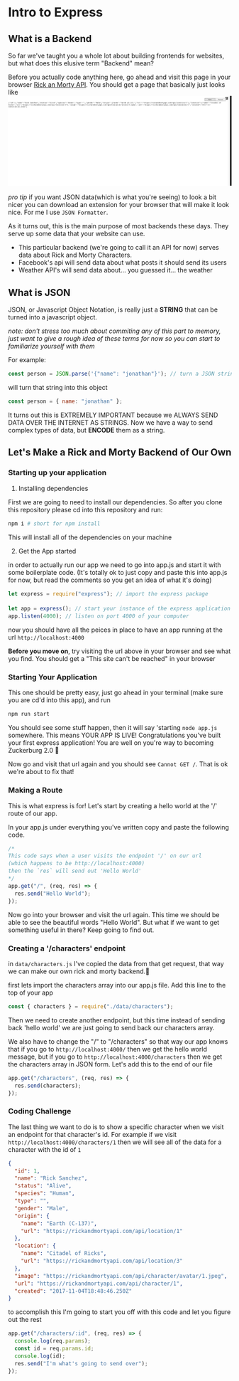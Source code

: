 # Intro to Express

## What is a Backend

So far we've taught you a whole lot about building frontends for websites, but what does this elusive term "Backend" mean?

Before you actually code anything here, go ahead and visit this page in your browser [Rick an Morty API](https://rickandmortyapi.com/api/character). You should get a page that basically just looks like ![this](assets/plain_rnm_json.png)

_pro tip_ if you want JSON data(which is what you're seeing) to look a bit nicer you can download an extension for your browser that will make it look nice. For me I use `JSON Formatter`.

As it turns out, this is the main purpose of most backends these days. They serve up some data that your website can use.

- This particular backend (we're going to call it an API for now) serves data about Rick and Morty Characters.
- Facebook's api will send data about what posts it should send its users
- Weather API's will send data about... you guessed it... the weather

## What is JSON

JSON, or Javascript Object Notation, is really just a **STRING** that can be turned into a javascript object.

_note: don't stress too much about commiting any of this part to memory, just want to give a rough idea of these terms for now so you can start to familiarize yourself with them_

For example:

```js
const person = JSON.parse('{"name": "jonathan"}'); // turn a JSON string into an object
```

will turn that string into this object

```js
const person = { name: "jonathan" };
```

It turns out this is EXTREMELY IMPORTANT because we ALWAYS SEND DATA OVER THE INTERNET AS STRINGS. Now we have a way to send complex types of data, but **ENCODE** them as a string.

## Let's Make a Rick and Morty Backend of Our Own

### Starting up your application

1. Installing dependencies

First we are going to need to install our dependencies. So after you clone this repository please cd into this repository and run:

```zsh
npm i # short for npm install
```

This will install all of the dependencies on your machine

2. Get the App started

in order to actually run our app we need to go into app.js and start it with some boilerplate code. (It's totally ok to just copy and paste this into app.js for now, but read the comments so you get an idea of what it's doing)

```js
let express = require("express"); // import the express package

let app = express(); // start your instance of the express application
app.listen(4000); // listen on port 4000 of your computer
```

now you should have all the peices in place to have an app running at the url `http://localhost:4000`

**Before you move on**, try visiting the url above in your browser and see what you find. You should get a "This site can't be reached" in your browser

### Starting Your Application

This one should be pretty easy, just go ahead in your terminal (make sure you are cd'd into this app), and run

```zsh
npm run start
```

You should see some stuff happen, then it will say 'starting `node app.js` somewhere. This means YOUR APP IS LIVE! Congratulations you've built your first express application! You are well on you're way to becoming Zuckerburg 2.0 🙂

Now go and visit that url again and you should see `Cannot GET /`. That is ok we're about to fix that!

### Making a Route

This is what express is for! Let's start by creating a hello world at the '/' route of our app.

In your app.js under everything you've written copy and paste the following code.

```js
/* 
This code says when a user visits the endpoint '/' on our url 
(which happens to be http://localhost:4000)
then the `res` will send out 'Hello World'
*/
app.get("/", (req, res) => {
  res.send("Hello World");
});
```

Now go into your browser and visit the url again. This time we should be able to see the beautiful words "Hello World". But what if we want to get something useful in there? Keep going to find out.

### Creating a '/characters' endpoint

in `data/characters.js` I've copied the data from that get request, that way we can make our own rick and morty backend.🙂

first lets import the characters array into our app.js file. Add this line to the top of your app

```js
const { characters } = require("./data/characters");
```

Then we need to create another endpoint, but this time instead of sending back 'hello world' we are just going to send back our characters array.

We also have to change the "/" to "/characters" so that way our app knows that if you go to `http://localhost:4000/` then we get the hello world message, but if you go to `http://localhost:4000/characters` then we get the characters array in JSON form. Let's add this to the end of our file

```js
app.get("/characters", (req, res) => {
  res.send(characters);
});
```

### Coding Challenge

The last thing we want to do is to show a specific character when we visit an endpoint for that character's id. For example if we visit `http://localhost:4000/characters/1` then we will see all of the data for a character with the id of `1`

```json
{
  "id": 1,
  "name": "Rick Sanchez",
  "status": "Alive",
  "species": "Human",
  "type": "",
  "gender": "Male",
  "origin": {
    "name": "Earth (C-137)",
    "url": "https://rickandmortyapi.com/api/location/1"
  },
  "location": {
    "name": "Citadel of Ricks",
    "url": "https://rickandmortyapi.com/api/location/3"
  },
  "image": "https://rickandmortyapi.com/api/character/avatar/1.jpeg",
  "url": "https://rickandmortyapi.com/api/character/1",
  "created": "2017-11-04T18:48:46.250Z"
}
```

to accomplish this I'm going to start you off with this code and let you figure out the rest

```js
app.get("/characters/:id", (req, res) => {
  console.log(req.params);
  const id = req.params.id;
  console.log(id);
  res.send("I'm what's going to send over");
});
```
